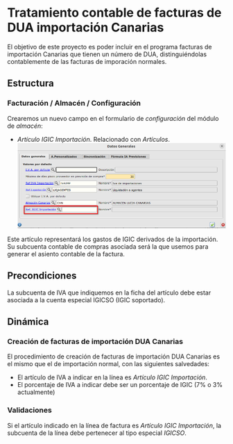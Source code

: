 # Tratamiento contable de facturas de DUA importación Canarias

El objetivo de este proyecto es poder incluir en el programa facturas de importación Canarias que tienen un número de DUA, distinguiéndolas contablemente de las facturas de imporación normales.

## Estructura

### Facturación / Almacén / Configuración
Crearemos un nuevo campo en el formulario de _configuración_ del módulo de _almacén_:
* _Artículo IGIC Importación_. Relacionado con _Artículos_.
![Almacén configuración](./img/factalma_general.png)

Este artículo representará los gastos de IGIC derivados de la importación. Su subcuenta contable de compras asociada será la que usemos para generar el asiento contable de la factura.

## Precondiciones
La subcuenta de IVA que indiquemos en la ficha del artículo debe estar asociada a la cuenta especial IGICSO (IGIC soportado).

## Dinámica

### Creación de facturas de importación DUA Canarias
El procedimiento de creación de facturas de importación DUA Canarias es el mismo que el de importación normal, con las siguientes salvedades:
* El artículo de IVA a indicar en la línea es _Artículo IGIC Importación_.
* El porcentaje de IVA a indicar debe ser un porcentaje de IGIC (7% o 3% actualmente)

### Validaciones
Si el artículo indicado en la línea de factura es _Artículo IGIC Importación_, la subcuenta de la línea debe pertenecer al tipo especial _IGICSO_.
